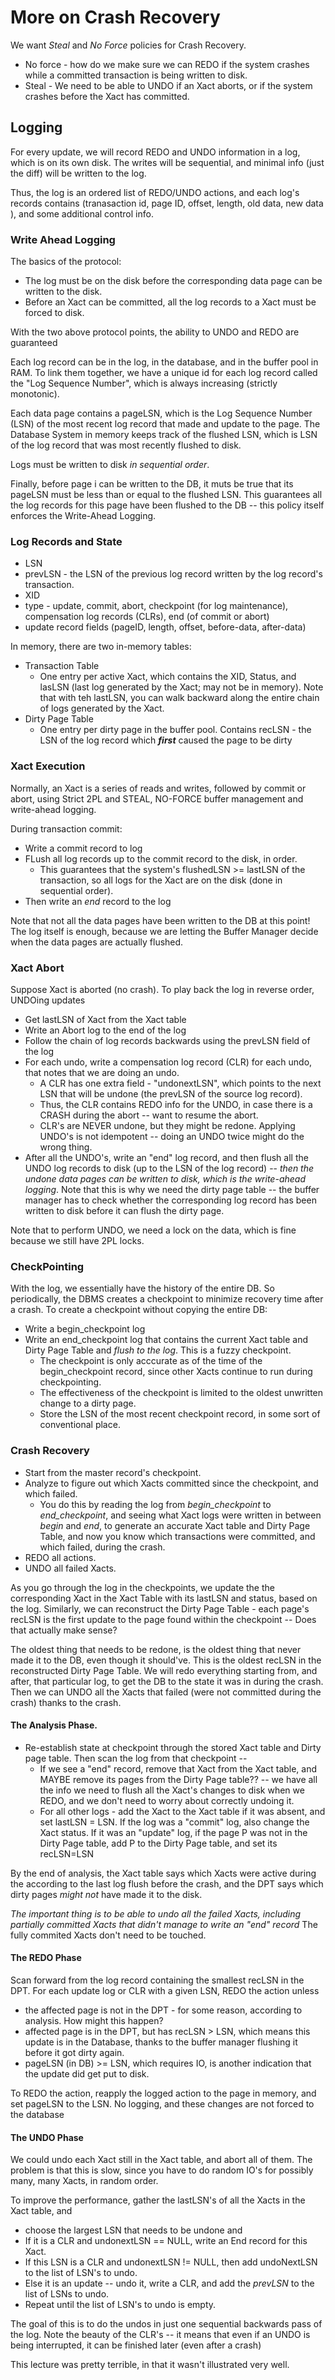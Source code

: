 # More on Crash Recovery

We want *Steal* and *No Force* policies for Crash Recovery.

* No force - how do we make sure we can REDO if the system crashes while a committed transaction is being written to disk.
* Steal - We need to be able to UNDO if an Xact aborts, or if the system crashes before the Xact has committed.

## Logging

For every update, we will record REDO and UNDO information in a log, which is on its own disk. The writes will be sequential, and minimal info (just the diff) will be written to the log.

Thus, the log is an ordered list of REDO/UNDO actions, and each log's records contains (tranasaction id, page ID, offset, length, old data, new data ), and some additional control info.

### Write Ahead Logging

The basics of the protocol:

* The log must be on the disk before the corresponding data page can be written to the disk.
* Before an Xact can be committed, all the log records to a Xact must be forced to disk.

With the two above protocol points, the ability to UNDO and REDO are guaranteed

Each log record can be in the log, in the database, and in the buffer pool in RAM. To link them together, we have a unique id for each log record called the "Log Sequence Number", which is always increasing (strictly monotonic).

Each data page contains a pageLSN, which is the Log Sequence Number (LSN) of the most recent log record that made and update to the page. The Database System in memory keeps track of the flushed LSN, which is LSN of the log record that was most recently flushed to disk.

Logs must be written to disk *in sequential order*.

Finally, before page i can be written to the DB, it muts be true that its pageLSN must be less than or equal to the flushed LSN. This guarantees all the log records for this page have been flushed to the DB -- this policy itself enforces the Write-Ahead Logging.

### Log Records and State

* LSN
* prevLSN - the LSN of the previous log record written by the log record's transaction.
* XID
* type - update, commit, abort, checkpoint (for log maintenance), compensation log records (CLRs), end (of commit or abort)
* update record fields (pageID, length, offset, before-data, after-data)

In memory, there are two in-memory tables:

* Transaction Table
  * One entry per active Xact, which contains the XID, Status, and lasLSN (last log generated by the Xact; may not be in memory). Note that with teh lastLSN, you can walk backward along the entire chain of logs generated by the Xact.
* Dirty Page Table
  * One entry per dirty page in the buffer pool. Contains recLSN - the LSN of the log record which __*first*__ caused the page to be dirty

### Xact Execution

Normally, an Xact is a series of reads and writes, followed by commit or abort, using Strict 2PL and STEAL, NO-FORCE buffer management and write-ahead logging.

During transaction commit:

* Write a commit record to log
* FLush all log records up to the commit record to the disk, in order.
  * This guarantees that the system's flushedLSN >= lastLSN of the transaction, so all logs for the Xact are on the disk (done in sequential order).
* Then write an *end* record to the log

Note that not all the data pages have been written to the DB at this point! The log itself is enough, because we are letting the Buffer Manager decide when the data pages are actually flushed.

### Xact Abort

Suppose Xact is aborted (no crash). To play back the log in reverse order, UNDOing updates

* Get lastLSN of Xact from the Xact table
* Write an Abort log to the end of the log
* Follow the chain of log records backwards using the prevLSN field of the log
* For each undo, write a compensation log record (CLR) for each undo, that notes that we are doing an undo.
  * A CLR has one extra field - "undonextLSN", which points to the next LSN that will be undone (the prevLSN of the source log record).
  * Thus, the CLR contains REDO info for the UNDO, in case there is a CRASH during the abort -- want to resume the abort.
  * CLR's are NEVER undone, but they might be redone. Applying UNDO's is not idempotent -- doing an UNDO twice might do the wrong thing.
* After all the UNDO's, write an "end" log record, and then flush all the UNDO log records to disk (up to the LSN of the log record) -- *then the undone data pages can be written to disk, which is the write-ahead logging*. Note that this is why we need the dirty page table -- the buffer manager has to check whether the corresponding log record has been written to disk before it can flush the dirty page.

Note that to perform UNDO, we need a lock on the data, which is fine because we still have 2PL locks.

### CheckPointing

With the log, we essentially have the history of the entire DB. So periodically, the DBMS creates a checkpoint to minimize recovery time after a crash. To create a checkpoint without copying the entire DB:

* Write a begin_checkpoint log
* Write an end_checkpoint log that contains the current Xact table and Dirty Page Table and *flush to the log*. This is a fuzzy checkpoint.
  * The checkpoint is only acccurate as of the time of the begin_checkpoint record, since other Xacts continue to run during checkpointing.
  * The effectiveness of the checkpoint is limited to the oldest unwritten change to a dirty page.
  * Store the LSN of the most recent checkpoint record, in some sort of conventional place.

### Crash Recovery

* Start from the master record's checkpoint.
* Analyze to figure out which Xacts committed since the checkpoint, and which failed.
  * You do this by reading the log from *begin_checkpoint* to *end_checkpoint*, and seeing what Xact logs were written in between *begin* and *end*, to generate an accurate Xact table and Dirty Page Table, and now you know which transactions were committed, and which failed, during the crash.
* REDO all actions.
* UNDO all failed Xacts.

As you go through the log in the checkpoints, we update the the corresponding Xact in the Xact Table with its lastLSN and status, based on the log. Similarly, we can reconstruct the Dirty Page Table - each page's recLSN is the first update to the page found within the checkpoint -- Does that actually make sense?

The oldest thing that needs to be redone, is the oldest thing that never made it to the DB, even though it should've. This is the oldest recLSN in the reconstructed Dirty Page Table. We will redo everything starting from, and after, that particular log, to get the DB to the state it was in during the crash. Then we can UNDO all the Xacts that failed (were not committed during the crash) thanks to the crash.

#### The Analysis Phase.

* Re-establish state at checkpoint through the stored Xact table and Dirty page table. Then scan the log from that checkpoint --
  * If we see a "end" record, remove that Xact from the Xact table, and MAYBE remove its pages from the Dirty Page table?? -- we have all the info we need to flush all the Xact's changes to disk when we REDO, and we don't need to worry about correctly undoing it.
  * For all other logs - add the Xact to the Xact table if it was absent, and set lastLSN = LSN. If the log was a "commit" log, also change the Xact status. If it was an "update" log, if the page P was not in the Dirty Page table, add P to the Dirty Page table, and set its recLSN=LSN

By the end of analysis, the Xact table says which Xacts were active during the according to the last log flush before the crash, and the DPT says which dirty pages *might not* have made it to the disk.

*The important thing is to be able to undo all the failed Xacts, including partially committed Xacts that didn't manage to write an "end" record* The fully commited Xacts don't need to be touched.

#### The REDO Phase

Scan forward from the log record containing the smallest recLSN in the DPT. For each update log or CLR with a given LSN, REDO the action unless 

- the affected page is not in the DPT - for some reason, according to analysis. How might this happen?
- affected page is in the DPT, but has recLSN > LSN, which means this update is in the Database, thanks to the buffer manager flushing it before it got dirty again.
- pageLSN (in DB) >= LSN, which requires IO, is another indication that the update did get put to disk.

To REDO the action, reapply the logged action to the page in memory, and set pageLSN to the LSN. No logging, and these changes are not forced to the database

#### The UNDO Phase

We could undo each Xact still in the Xact table, and abort all of them. The problem is that this is slow, since you have to do random IO's for possibly many, many Xacts, in random order.

To improve the performance, gather the lastLSN's of all the Xacts in the Xact table, and 

* choose the largest LSN that needs to be undone and
* If it is a CLR and undonextLSN == NULL, write an End record for this Xact.
* If this LSN is a CLR and undonextLSN != NULL, then add undoNextLSN to the list of LSN's to undo.
* Else it is an update -- undo it, write a CLR, and add the *prevLSN* to the list of LSNs to undo.
* Repeat until the list of LSN's to undo is empty.

The goal of this is to do the undos in just one sequential backwards pass of the log. Note the beauty of the CLR's -- it means that even if an UNDO is being interrupted, it can be finished later (even after a crash)

This lecture was pretty terrible, in that it wasn't illustrated very well.

